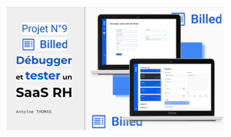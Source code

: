 
![alt text](https://github.com/antoineThomasCode/AntoineThomas_9_18022022/blob/main/billed-app/Billed-app-FR-Front/readme.jpg)
